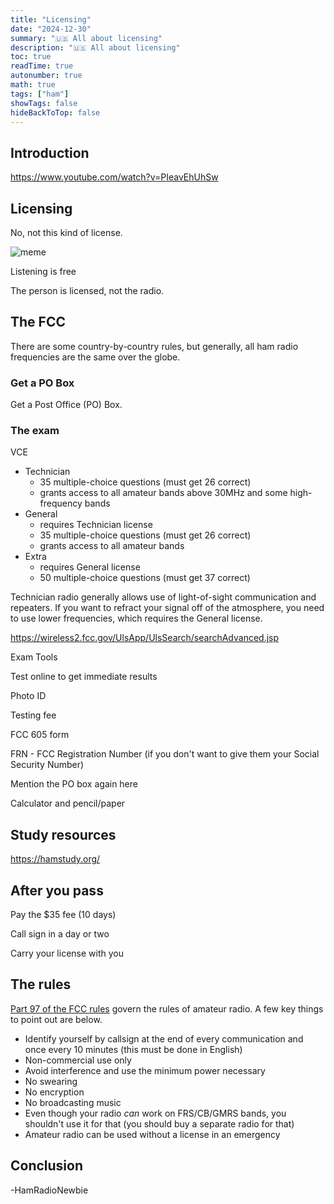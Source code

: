 ```yaml
---
title: "Licensing"
date: "2024-12-30"
summary: "🇺🇸 All about licensing"
description: "🇺🇸 All about licensing"
toc: true
readTime: true
autonumber: true
math: true
tags: ["ham"]
showTags: false
hideBackToTop: false
---
```


## Introduction

https://www.youtube.com/watch?v=PIeavEhUhSw

## Licensing

No, not this kind of license.

![meme](/assets/memes/mclovin.jpg)

Listening is free

The person is licensed, not the radio.

## The FCC

There are some country-by-country rules, but generally, all ham radio frequencies are the same over the globe.

### Get a PO Box

Get a Post Office (PO) Box.

### The exam

VCE

* Technician
    * 35 multiple-choice questions (must get 26 correct)
    * grants access to all amateur bands above 30MHz and some high-frequency bands
* General
    * requires Technician license
    * 35 multiple-choice questions (must get 26 correct)
    * grants access to all amateur bands
* Extra
    * requires General license
    * 50 multiple-choice questions (must get 37 correct)

Technician radio generally allows use of light-of-sight communication and repeaters. If you want to refract your signal off of the atmosphere, you need to use lower frequencies, which requires the General license.

https://wireless2.fcc.gov/UlsApp/UlsSearch/searchAdvanced.jsp

Exam Tools

Test online to get immediate results

Photo ID

Testing fee

FCC 605 form

FRN - FCC Registration Number (if you don't want to give them your Social Security Number)

Mention the PO box again here

Calculator and pencil/paper

## Study resources

https://hamstudy.org/

## After you pass

Pay the $35 fee (10 days)

Call sign in a day or two

Carry your license with you

## The rules

[Part 97 of the FCC rules](https://www.ecfr.gov/current/title-47/chapter-I/subchapter-D/part-97) govern the rules of amateur radio. A few key things to point out are below.

* Identify yourself by callsign at the end of every communication and once every 10 minutes (this must be done in English)
* Non-commercial use only
* Avoid interference and use the minimum power necessary
* No swearing
* No encryption
* No broadcasting music
* Even though your radio *can* work on FRS/CB/GMRS bands, you shouldn't use it for that (you should buy a separate radio for that)
* Amateur radio can be used without a license in an emergency

## Conclusion

\-HamRadioNewbie